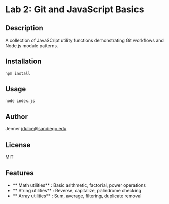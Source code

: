 # Lab 2: Git and JavaScript Basics

## Description
A collection of JavaSCript utility functions demonstrating Git workflows and Node.js module patterns.

## Installation
```bash
npm install
```

## Usage
```bash
node index.js
```

## Author
Jenner
jdulce@sandiego.edu

## License
MIT

## Features
- ** Math utilities** : Basic arithmetic, factorial, power operations
- ** String utilities** : Reverse, capitalize, palindrome checking
- ** Array utilities** : Sum, average, filtering, duplicate removal
